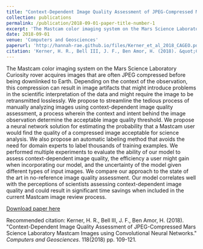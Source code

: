 ```yaml
---
title: "Context-Dependent Image Quality Assessment of JPEG-Compressed Mars Science Laboratory Mastcam Images using Convolutional Neural Networks"
collection: publications
permalink: /publication/2018-09-01-paper-title-number-1
excerpt: 'The Mastcam color imaging system on the Mars Science Laboratory Curiosity rover acquires images that are often JPEG compressed before being downlinked to Earth. Depending on the context of the observation, this compression can result in image artifacts that might introduce problems in the scientific interpretation of the data and might require the image to be retransmitted losslessly. We propose to streamline the tedious process of manually analyzing images using context-dependent image quality assessment, a process wherein the context and intent behind the image observation determine the acceptable image quality threshold. We propose a neural network solution for estimating the probability that a Mastcam user would find the quality of a compressed image acceptable for science analysis. We also propose an automatic labeling method that avoids the need for domain experts to label thousands of training examples. We performed multiple experiments to evaluate the ability of our model to assess context-dependent image quality, the efficiency a user might gain when incorporating our model, and the uncertainty of the model given different types of input images. We compare our approach to the state of the art in no-reference image quality assessment. Our model correlates well with the perceptions of scientists assessing context-dependent image quality and could result in significant time savings when included in the current Mastcam image review process.'
date: 2018-09-01
venue: 'Computers and Geosciences'
paperurl: 'http://hannah-rae.github.io/files/Kerner_et_al_2018_CAGEO.pdf'
citation: 'Kerner, H. R., Bell III, J. F., Ben Amor, H. (2018). &quot;Context-Dependent Image Quality Assessment of JPEG-Compressed Mars Science Laboratory Mastcam Images using Convolutional Neural Networks.&quot; <i>Computers and Geosciences</i>. 118(2018) pp. 109-121.'
---
```

The Mastcam color imaging system on the Mars Science Laboratory Curiosity rover acquires images that are often JPEG compressed before being downlinked to Earth. Depending on the context of the observation, this compression can result in image artifacts that might introduce problems in the scientific interpretation of the data and might require the image to be retransmitted losslessly. We propose to streamline the tedious process of manually analyzing images using context-dependent image quality assessment, a process wherein the context and intent behind the image observation determine the acceptable image quality threshold. We propose a neural network solution for estimating the probability that a Mastcam user would find the quality of a compressed image acceptable for science analysis. We also propose an automatic labeling method that avoids the need for domain experts to label thousands of training examples. We performed multiple experiments to evaluate the ability of our model to assess context-dependent image quality, the efficiency a user might gain when incorporating our model, and the uncertainty of the model given different types of input images. We compare our approach to the state of the art in no-reference image quality assessment. Our model correlates well with the perceptions of scientists assessing context-dependent image quality and could result in significant time savings when included in the current Mastcam image review process.

[Download paper here](http://hannah-rae.github.io/files/Kerner_et_al_2018_CAGEO.pdf)

Recommended citation: Kerner, H. R., Bell III, J. F., Ben Amor, H. (2018). &quot;Context-Dependent Image Quality Assessment of JPEG-Compressed Mars Science Laboratory Mastcam Images using Convolutional Neural Networks.&quot; <i>Computers and Geosciences</i>. 118(2018) pp. 109-121.